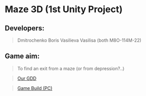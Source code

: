 Maze 3D (1st Unity Project)
============================

Developers:
------------
>Dmitrochenko Boris
>Vasilieva Vasilisa
>(both M8O-114M-22)

Game aim:
-----------

>To find an exit from a maze (or from depression?..)

>[Our GDD](https://docs.google.com/document/d/1RA8-nHMvmb9nDdlwQcZuzsYJNoB_QZErK0BjwZ7IIO8/edit)

>[Game Build (PC)](https://drive.google.com/file/d/16NRg5Dw6GVkefU7xyIYF-rkK4oHb-PLT/view)